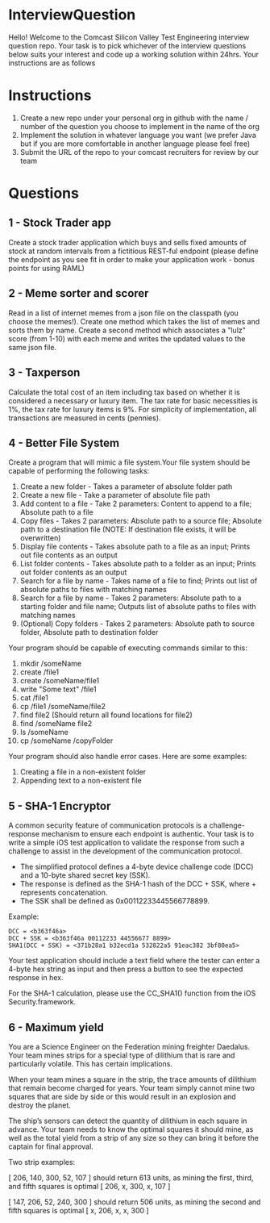# InterviewQuestion
Hello!  Welcome to the Comcast Silicon Valley Test Engineering interview question repo.  Your task is to pick whichever of the interview questions below suits your interest and code up a working solution within 24hrs.  Your instructions are as follows
# Instructions
1. Create a new repo under your personal org in github with the name / number of the question you choose to implement in the name of the org
2. Implement the solution in whatever language you want (we prefer Java but if you are more comfortable in another language please feel free)
3. Submit the URL of the repo to your comcast recruiters for review by our team
 
# Questions
## 1 - Stock Trader app
Create a stock trader application which buys and sells fixed amounts of stock at random intervals from a fictitious REST-ful endpoint (please define the endpoint as you see fit in order to make your application work - bonus points for using RAML)
## 2 - Meme sorter and scorer
Read in a list of internet memes from a json file on the classpath (you choose the memes!).  Create one method which takes the list of memes and sorts them by name.  Create a second method which associates a "lulz" score (from 1-10) with each meme and writes the updated values to the same json file. 
## 3 - Taxperson
Calculate the total cost of an item including tax based on whether it is considered a necessary or luxury item. The tax rate for basic necessities is 1%, the tax rate for luxury items is 9%. For simplicity of implementation, all transactions are measured in cents (pennies).
## 4 - Better File System
Create a program that will mimic a file system.Your file system should be capable of performing the following tasks:
 1. Create a new folder - Takes a parameter of absolute folder path
 2. Create a new file - Take a parameter of absolute file path
 3. Add content to a file - Take 2 parameters: Content to append to a file; Absolute path to a file
 4. Copy files - Takes 2 parameters: Absolute path to a source file; Absolute path to a destination file (NOTE: If destination file exists, it will be overwritten)
 5. Display file contents - Takes absolute path to a file as an input; Prints out file contents as an output
 6. List folder contents - Takes absolute path to a folder as an input; Prints out folder contents as an output
 7. Search for a file by name - Takes name of a file to find; Prints out list of absolute paths to files with matching names
 8. Search for a file by name - Takes 2 parameters: Absolute path to a starting folder and file name; Outputs list of absolute paths to files with matching names
 9. (Optional) Copy folders - Takes 2 parameters: Absolute path to source folder, Absolute path to destination folder
 
Your program should be capable of executing commands similar to this:
 1. mkdir /someName
 2. create /file1
 3. create /someName/file1
 4. write "Some text" /file1
 5. cat /file1
 6. cp /file1 /someName/file2
 7. find file2 (Should return all found locations for file2)
 8. find /someName file2
 9. ls /someName
 10. cp /someName /copyFolder
 
Your program should also handle error cases. Here are some examples:
 1. Creating a file in a non-existent folder
 2. Appending text to a non-existent file

## 5 - SHA-1 Encryptor
A common security feature of communication protocols is a challenge-response mechanism to ensure each endpoint is authentic. Your task is to write a simple iOS test application to validate the response from such a challenge to assist in the development of the communication protocol.

* The simplified protocol defines a 4-byte device challenge code (DCC) and a 10-byte shared secret key (SSK).
* The response is defined as the SHA-1 hash of the DCC + SSK, where + represents concatenation.
* The SSK shall be defined as 0x00112233445566778899.

Example:
```
DCC = <b363f46a>
DCC + SSK = <b363f46a 00112233 44556677 8899>
SHA1(DCC + SSK) = <371b28a1 b32ecd1a 532822a5 91eac382 3bf80ea5>
```

Your test application should include a text field where the tester can enter a 4-byte hex string as input and then press a button to see the expected response in hex.

For the SHA-1 calculation, please use the CC_SHA1() function from the iOS Security.framework.
## 6 - Maximum yield
You are a Science Engineer on the Federation mining freighter Daedalus. Your team mines strips for a special type of dilithium that is rare and particularly volatile. This has certain implications. 

When your team mines a square in the strip, the trace amounts of dilithium that remain become charged for years. Your team simply cannot mine two squares that are side by side or this would result in an explosion and destroy the planet.

The ship’s sensors can detect the quantity of dilithium in each square in advance. Your team needs to know the optimal squares it should mine, as well as the total yield from a strip of any size so they can bring it before the captain for final approval.

Two strip examples:

[ 206, 140, 300, 52, 107 ] should return 613 units, as mining the first, third, and fifth squares is optimal [ 206, x, 300, x, 107 ]

[ 147, 206, 52, 240, 300 ] should return 506 units, as mining the second and fifth squares is optimal [ x, 206, x, x, 300 ]
